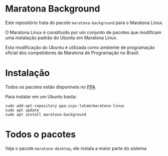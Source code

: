 # Maratona Background

Este repositório trata do pacote `maratona-background` para o Maratona Linux.

O Maratona Linux é constituído por um conjunto de pacotes que modificam uma
instalação padrão do Ubuntu em Maratona Linux.

Esta modificação do Ubuntu é utilizada como ambiente de programação oficial
dos competidores da Maratona de Programação no Brasil.

# Instalação

Todos os pacotes estão disponíveis no
[PPA](https://launchpad.net/~icpc-latam/+archive/ubuntu/maratona-linux)

Para instalar em um Ubuntu basta:

```
sudo add-apt-repository ppa:icpc-latam/maratona-linux
sudo apt update
sudo apt install maratona-background
```

# Todos o pacotes

Veja o pacote `maratona-desktop`, ele instala a maior parte do sistema